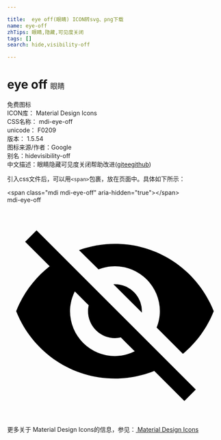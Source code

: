 ```yaml
---

title:  eye off(眼睛) ICON转svg、png下载
name: eye-off
zhTips: 眼睛,隐藏,可见度关闭
tags: []
search: hide,visibility-off

---
```


# eye off  <small style="font-size: 60%;font-weight: 100">眼睛</small>


<div class="detail-page">
<p>
<span><span class="badge-success badge">免费图标</span> </span>
<br/>
<span>
ICON库：
<span class="badge-secondary badge">Material Design Icons</span> 
</span>
<br/>
<span>
CSS名称：
<span class="badge-secondary badge">mdi-eye-off</span> 
</span>
<br/>
<span>
unicode：
<span class="badge-secondary badge">F0209</span> 
<copy-btn content='F0209' btn-title=""></copy-btn>
<copy-btn :content='String.fromCodePoint(parseInt("F0209", 16))' btn-title="复制U"></copy-btn>
</span>
<br/>
<span>
版本：
<span class="badge-secondary badge">1.5.54</span> 
</span>
<br/>
<span>图标来源/作者：<span class="badge-light badge">Google</span></span> 
<br/>
<span>别名：<span class="badge-light badge">hide</span><span class="badge-light badge">visibility-off</span></span><br/><span class="zh-detail">中文描述：<span class="badge-primary badge">眼睛</span><span class="badge-primary badge">隐藏</span><span class="badge-primary badge">可见度关闭</span><span class="help-link"><span>帮助改进</span>(<a href="https://gitee.com/liuwave/icon-helper/edit/master/json/material/eye-off.json" target="_blank" rel="noopener noreferrer">gitee</a><a href="https://github.com/liuwave/icon-helper/edit/master/json/material/eye-off.json" target="_blank" rel="noopener noreferrer">github</a></span>)</span><br/>
</p>
</div>
<div class="alert alert-dark">
  <i class="mdi mdi-eye-off mdi-48px"></i>
  <i class="mdi mdi-eye-off mdi-36px"></i>
  <i class="mdi mdi-eye-off mdi-24px"></i>
  <i class="mdi mdi-eye-off mdi-18px"></i>
</div>
<div>
  <p>引入css文件后，可以用<code>&lt;span&gt;</code>包裹，放在页面中。具体如下所示：    
  </p>
  <div class="alert alert-primary" style="font-size: 14px">
    &lt;span class="mdi mdi-eye-off" aria-hidden="true"&gt;&lt;/span&gt;
    <copy-btn content='<span class="mdi mdi-eye-off" aria-hidden="true"></span>'></copy-btn>
  </div>
  <div class="alert alert-secondary">
    <i class="mdi mdi-eye-off"
    style="font-size: 24px"
    aria-hidden="true"></i> mdi-eye-off
    <copy-btn content="mdi-eye-off" btn-title="复制图标名称"></copy-btn>
  </div>
</div>
<div id="svg" class="svg-wrap">
<svg xmlns="http://www.w3.org/2000/svg" viewBox="0 0 24 24"><path d="M11.83,9L15,12.16C15,12.11 15,12.05 15,12A3,3 0 0,0 12,9C11.94,9 11.89,9 11.83,9M7.53,9.8L9.08,11.35C9.03,11.56 9,11.77 9,12A3,3 0 0,0 12,15C12.22,15 12.44,14.97 12.65,14.92L14.2,16.47C13.53,16.8 12.79,17 12,17A5,5 0 0,1 7,12C7,11.21 7.2,10.47 7.53,9.8M2,4.27L4.28,6.55L4.73,7C3.08,8.3 1.78,10 1,12C2.73,16.39 7,19.5 12,19.5C13.55,19.5 15.03,19.2 16.38,18.66L16.81,19.08L19.73,22L21,20.73L3.27,3M12,7A5,5 0 0,1 17,12C17,12.64 16.87,13.26 16.64,13.82L19.57,16.75C21.07,15.5 22.27,13.86 23,12C21.27,7.61 17,4.5 12,4.5C10.6,4.5 9.26,4.75 8,5.2L10.17,7.35C10.74,7.13 11.35,7 12,7Z" /></svg>
</div>
<detail full-name='mdi-eye-off'></detail>
    
<div><p>更多关于 Material Design Icons的信息，参见：<a target="_blank" href="https://iconhelper.cn/material.html"> Material Design Icons</a>
</p></div>
